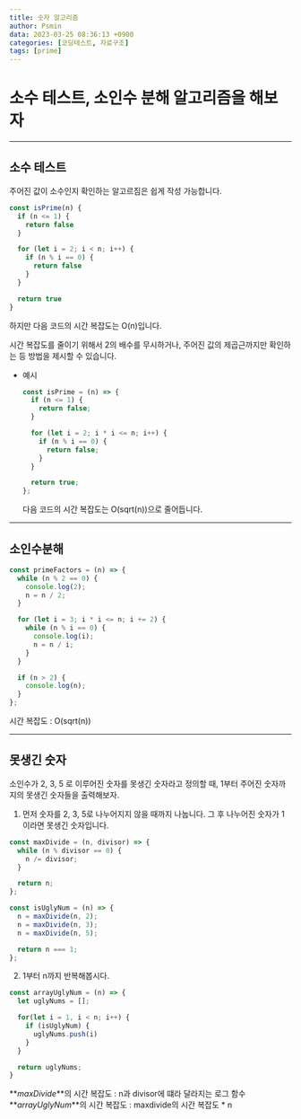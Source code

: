 ```yaml
---
title: 숫자 알고리즘
author: Psmin
data: 2023-03-25 08:36:13 +0900
categories: [코딩테스트, 자료구조]
tags: [prime]
---
```


# 소수 테스트, 소인수 분해 알고리즘을 해보자

---

## 소수 테스트

주어진 값이 소수인지 확인하는 알고르짐은 쉽게 작성 가능합니다.

```js
const isPrime(n) {
  if (n <= 1) {
    return false
  }

  for (let i = 2; i < n; i++) {
    if (n % i == 0) {
      return false
    }
  }

  return true
}
```

하지만 다음 코드의 시간 복잡도는 O(n)입니다.

시간 복잡도를 줄이기 위해서 2의 배수를 무시하거나, 주어진 값의 제곱근까지만 확인하는 등 방법을 제시할 수 있습니다.

- 예시

  ```js
  const isPrime = (n) => {
    if (n <= 1) {
      return false;
    }

    for (let i = 2; i * i <= n; i++) {
      if (n % i == 0) {
        return false;
      }
    }

    return true;
  };
  ```

  다음 코드의 시간 복잡도는 O(sqrt(n))으로 줄어듭니다.

---

## 소인수분해

```js
const primeFactors = (n) => {
  while (n % 2 == 0) {
    console.log(2);
    n = n / 2;
  }

  for (let i = 3; i * i <= n; i += 2) {
    while (n % i == 0) {
      console.log(i);
      n = n / i;
    }
  }

  if (n > 2) {
    console.log(n);
  }
};
```

시간 복잡도 : O(sqrt(n))

---

## 못생긴 숫자

소인수가 2, 3, 5 로 이루어진 숫자를 못생긴 숫자라고 정의할 때, 1부터 주어진 숫자까지의 못생긴 숫자들을 출력해보자.

1. 먼저 숫자를 2, 3, 5로 나누어지지 않을 때까지 나눕니다. 그 후 나누어진 숫자가 1이라면 못생긴 숫자입니다.

```js
const maxDivide = (n, divisor) => {
  while (n % divisor == 0) {
    n /= divisor;
  }

  return n;
};

const isUglyNum = (n) => {
  n = maxDivide(n, 2);
  n = maxDivide(n, 3);
  n = maxDivide(n, 5);

  return n === 1;
};
```

2. 1부터 n까지 반복해봅시다.

```js
const arrayUglyNum = (n) => {
  let uglyNums = [];

  for(let i = 1, i < n; i++) {
    if (isUglyNum) {
      uglyNums.push(i)
    }
  }

  return uglyNums;
}

```

**_maxDivide_**의 시간 복잡도 : n과 divisor에 떄라 달라지는 로그 함수
**_arrayUglyNum_**의 시간 복잡도 : maxdivide의 시간 복잡도 \* n
